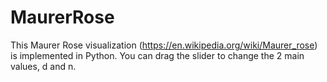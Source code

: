 # MaurerRose
This Maurer Rose visualization (https://en.wikipedia.org/wiki/Maurer_rose) is implemented in Python. You can drag the slider to change the 2 main values, d and n. 
